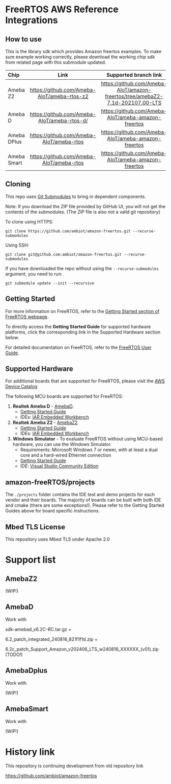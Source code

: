 # FreeRTOS AWS Reference Integrations

## How to use
This is the library sdk which provides Amazon freertos examples. To make sure example working correctly, please download the working chip sdk from related page with this submodule updated.

|Chip         |          Link       |     Supported branch link      |
|:----------- |:---------------------:| :---------------------:|
|Ameba Z2     | https://github.com/Ameba-AIoT/ameba-rtos-z2 | https://github.com/Ameba-AIoT/amazon-freertos/tree/amebaZ2-7.1d-202107.00-LTS |
|Ameba D     | https://github.com/Ameba-AIoT/ameba-rtos-d/ | https://github.com/Ameba-AIoT/ameba-amazon-freertos |
|Ameba DPlus     | https://github.com/Ameba-AIoT/ameba-rtos | https://github.com/Ameba-AIoT/ameba-amazon-freertos |
|Ameba Smart     | https://github.com/Ameba-AIoT/ameba-rtos | https://github.com/Ameba-AIoT/ameba-amazon-freertos |


## Cloning
This repo uses [Git Submodules](https://git-scm.com/book/en/v2/Git-Tools-Submodules) to bring in dependent components.

Note: If you download the ZIP file provided by GitHub UI, you will not get the contents of the submodules. (The ZIP file is also not a valid git repository)

To clone using HTTPS:
```
git clone https://github.com/ambiot/amazon-freertos.git --recurse-submodules
```
Using SSH:
```
git clone git@github.com:ambiot/amazon-freertos.git --recurse-submodules
```

If you have downloaded the repo without using the `--recurse-submodules` argument, you need to run:
```
git submodule update --init --recursive
```

## Getting Started

For more information on FreeRTOS, refer to the [Getting Started section of FreeRTOS webpage](https://aws.amazon.com/freertos).

To directly access the **Getting Started Guide** for supported hardware platforms, click the corresponding link in the Supported Hardware section below.

For detailed documentation on FreeRTOS, refer to the [FreeRTOS User Guide](https://aws.amazon.com/documentation/freertos).

## Supported Hardware

For additional boards that are supported for FreeRTOS, please visit the [AWS Device Catalog](https://devices.amazonaws.com/search?kw=freertos)

The following MCU boards are supported for FreeRTOS:
1. **Realtek Ameba D** - [AmebaD](https://www.amebaiot.com/en/amebad).
    * [Getting Started Guide](https://github.com/ambiot/amazon-freertos/blob/master/AmebaD_Amazon_FreeRTOS_Getting_Started_Guide_v1.6.pdf)
    * IDEs: [IAR Embedded Workbench](https://www.iar.com/iar-embedded-workbench/partners/texas-instruments)
2. **Realtek Ameba Z2** - [AmebaZ2](https://www.amebaiot.com/en/amebaz2).
    * [Getting Started Guide](https://github.com/ambiot/amazon-freertos/blob/master/AmebaZ2_Amazon_FreeRTOS_Getting_Started_Guide_v1.0.pdf)
    * IDEs: [IAR Embedded Workbench](https://www.iar.com/iar-embedded-workbench/partners/texas-instruments)
3. **Windows Simulator** - To evaluate FreeRTOS without using MCU-based hardware, you can use the Windows Simulator.
    * Requirements: Microsoft Windows 7 or newer, with at least a dual core and a hard-wired Ethernet connection
    * [Getting Started Guide](https://docs.aws.amazon.com/freertos/latest/userguide/getting_started_windows.html)
    * IDE: [Visual Studio Community Edition](https://www.visualstudio.com/downloads/)


## amazon-freeRTOS/projects
The ```./projects``` folder contains the IDE test and demo projects for each vendor and their boards. The majority of boards can be built with both IDE and cmake (there are some exceptions!). Please refer to the Getting Started Guides above for board specific instructions.

## Mbed TLS License
This repository uses Mbed TLS under Apache 2.0

# Support list

## AmebaZ2

(WIP!)

## AmebaD
Work with 

sdk-amebad_v6.2C-RC.tar.gz + 

6.2_patch_integrated_240816_821f1f1d.zip +

6.2c_patch_Support_Amazon_v202406_LTS_w240816_XXXXXX_(v01).zip (TODO!)


## AmebaDplus
Work with

(WIP!)


## AmebaSmart
Work with

(WIP!)

# History link

This repository is continuing development from old repository link

https://github.com/ambiot/amazon-freertos
